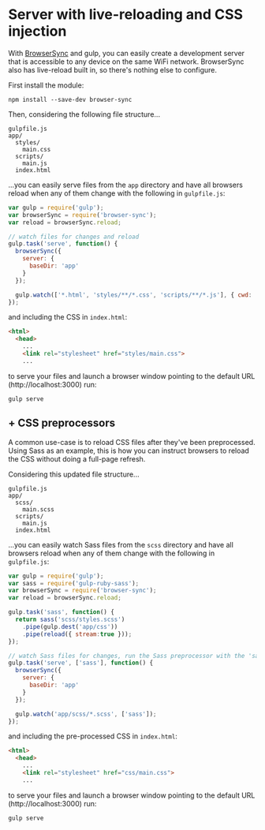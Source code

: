 # Server with live-reloading and CSS injection

With [BrowserSync](https://browsersync.io) and gulp, you can easily create a 
development server that is accessible to any device on the same WiFi network. 
BrowserSync also has live-reload built in, so there's nothing else to configure.

First install the module:

```shell
npm install --save-dev browser-sync
```

Then, considering the following file structure...

```
gulpfile.js
app/
  styles/
    main.css
  scripts/
    main.js
  index.html
```

...you can easily serve files from the `app` directory and have all browsers 
reload when any of them change with the following in `gulpfile.js`:

```javascript
var gulp = require('gulp');
var browserSync = require('browser-sync');
var reload = browserSync.reload;

// watch files for changes and reload
gulp.task('serve', function() {
  browserSync({
    server: {
      baseDir: 'app'
    }
  });

  gulp.watch(['*.html', 'styles/**/*.css', 'scripts/**/*.js'], { cwd: 'app' }, reload);
});

```

and including the CSS in `index.html`:

```html
<html>
  <head>
    ...
    <link rel="stylesheet" href="styles/main.css">
    ...

```

to serve your files and launch a browser window pointing to the default URL 
(http://localhost:3000) run:

```shell
gulp serve
```


## + CSS preprocessors

A common use-case is to reload CSS files after they've been preprocessed. Using 
Sass as an example, this is how you can instruct browsers to reload the CSS 
without doing a full-page refresh.

Considering this updated file structure...

```
gulpfile.js
app/
  scss/
    main.scss
  scripts/
    main.js
  index.html
```
...you can easily watch Sass files from the `scss` directory and have all 
browsers reload when any of them change with the following in `gulpfile.js`:

```javascript
var gulp = require('gulp');
var sass = require('gulp-ruby-sass');
var browserSync = require('browser-sync');
var reload = browserSync.reload;

gulp.task('sass', function() {
  return sass('scss/styles.scss')
    .pipe(gulp.dest('app/css'))
    .pipe(reload({ stream:true }));
});

// watch Sass files for changes, run the Sass preprocessor with the 'sass' task and reload
gulp.task('serve', ['sass'], function() {
  browserSync({
    server: {
      baseDir: 'app'
    }
  });

  gulp.watch('app/scss/*.scss', ['sass']);
});
```

and including the pre-processed CSS in `index.html`:

```html
<html>
  <head>
    ...
    <link rel="stylesheet" href="css/main.css">
    ...

```

to serve your files and launch a browser window pointing to the default URL 
(http://localhost:3000) run:

```shell
gulp serve
```
